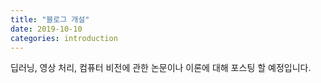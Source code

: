 ```yaml
---
title: "블로그 개설"
date: 2019-10-10 
categories: introduction
---
```


딥러닝, 영상 처리, 컴퓨터 비전에 관한 논문이나 이론에 대해 포스팅 할 예정입니다.

